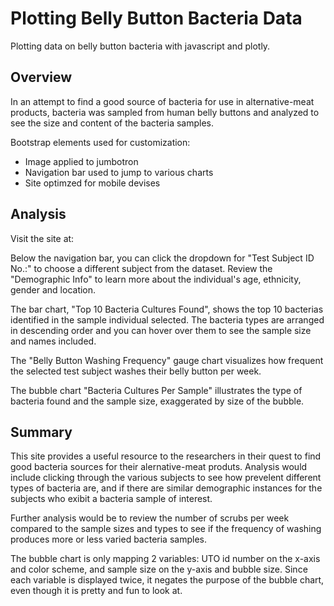 # Plotting Belly Button Bacteria Data
Plotting data on belly button bacteria with javascript and plotly.

## Overview
In an attempt to find a good source of bacteria for use in alternative-meat products, bacteria was sampled from human belly buttons and analyzed to see the size and content of the bacteria samples. 

Bootstrap elements used for customization:
* Image applied to jumbotron
* Navigation bar used to jump to various charts
* Site optimzed for mobile devises

## Analysis
Visit the site at: 

Below the navigation bar, you can click the dropdown for "Test Subject ID No.:" to choose a different subject from the dataset. Review the "Demographic Info" to learn more about the individual's age, ethnicity, gender and location. 

The bar chart, "Top 10 Bacteria Cultures Found", shows the top 10 bacterias identified in the sample individual selected. The bacteria types are arranged in descending order and you can hover over them to see the sample size and names included. 

The "Belly Button Washing Frequency" gauge chart visualizes how frequent the selected test subject washes their belly button per week. 

The bubble chart "Bacteria Cultures Per Sample" illustrates the type of bacteria found and the sample size, exaggerated by size of the bubble. 

## Summary

This site provides a useful resource to the researchers in their quest to find good bacteria sources for their alernative-meat produts. Analysis would include clicking through the various subjects to see how prevelent different types of bacteria are, and if there are similar demographic instances for the subjects who exibit a bacteria sample of interest. 

Further analysis would be to review the number of scrubs per week compared to the sample sizes and types to see if the frequency of washing produces more or less varied bacteria samples. 

The bubble chart is only mapping 2 variables: UTO id number on the x-axis and color scheme, and sample size on the y-axis and bubble size. Since each variable is displayed twice, it negates the purpose of the bubble chart, even though it is pretty and fun to look at.
